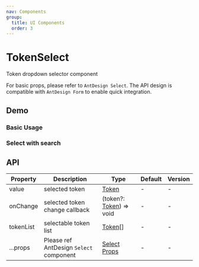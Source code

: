 ```yaml
---
nav: Components
group:
  title: UI Components
  order: 3
---
```


# TokenSelect

Token dropdown selector component

For basic props, please refer to `AntDesign Select`. The API design is compatible with `AntDesign Form` to enable quick integration.

## Demo

### Basic Usage

<code src="./demos/basic.tsx"></code>

### Select with search

<code src="./demos/withSearch.tsx"></code>

## API

| Property | Description | Type | Default | Version |
| --- | --- | --- | --- | --- |
| value | selected token | [Token](/components/types-cn#token) | - | - |
| onChange | selected token change callback | (token?: [Token](/components/types-cn#token)) => void | - | - |
| tokenList | selectable token list | [Token](/components/types-cn#token)[] | - | - |
| ...props | Please ref AntDesign `Select` component | [Select Props](https://ant-design.antgroup.com/components/select-cn#select-props) | - | - |
